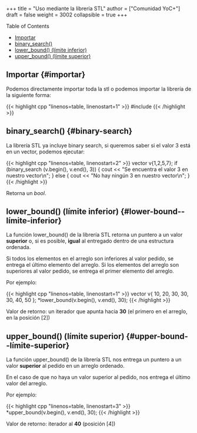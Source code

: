 +++
title = "Uso mediante la librería STL"
author = ["Comunidad YoC+"]
draft = false
weight = 3002
collapsible = true
+++

<div class="ox-hugo-toc toc">
<div></div>

<div class="heading">Table of Contents</div>

- [Importar](#importar)
- [binary\_search()](#binary-search)
- [lower\_bound() (límite inferior)](#lower-bound--límite-inferior)
- [upper\_bound() (límite superior)](#upper-bound--límite-superior)

</div>
<!--endtoc-->


## Importar {#importar}

Podemos directamente importar toda la stl o podemos importar la librería <algorithm> de la
siguiente forma:

{{< highlight cpp "linenos=table, linenostart=1" >}}
#include <algorithm>
{{< /highlight >}}


## binary\_search() {#binary-search}

La librería STL ya incluye binary search, si queremos saber si el valor
3 está en un vector, podemos ejecutar:

{{< highlight cpp "linenos=table, linenostart=2" >}}
vector<int> v{1,2,5,7};
if (binary_search (v.begin(), v.end(), 3)) {
    cout << "Se encuentra el valor 3 en nuestro vector\n";
}
else {
    cout << "No hay ningún 3 en nuestro vector\n";
}
{{< /highlight >}}

Retorna un _bool_.


## lower\_bound() (límite inferior) {#lower-bound--límite-inferior}

La función lower\_bound() de la librería STL retorna un puntero a un
valor **superior** o, si es posible, **igual** al entregado dentro de una
estructura ordenada.

Si todos los elementos en el arreglo son inferiores al valor pedido, se
entrega el último elemento del arreglo. Si los elementos del arreglo son
superiores al valor pedido, se entrega el primer elemento del arreglo.

Por ejemplo:

{{< highlight cpp "linenos=table, linenostart=1" >}}
  vector<int> v{ 10, 20, 30, 30, 30, 40, 50 };
  *lower_bound(v.begin(), v.end(), 30);
{{< /highlight >}}

Valor de retorno: un iterador que apunta hacia **30** (el primero en el arreglo, en la posición [2])


## upper\_bound() (límite superior) {#upper-bound--límite-superior}

La función upper\_bound() de la librería STL nos entrega un puntero a un valor
**superior** al pedido en un arreglo ordenado.

En el caso de que no haya un valor superior al pedido, nos entrega el
último valor del arreglo.

Por ejemplo:

{{< highlight cpp "linenos=table, linenostart=3" >}}
  *upper_bound(v.begin(), v.end(), 30);
{{< /highlight >}}

Valor de retorno: iterador al **40** (posición [4])
